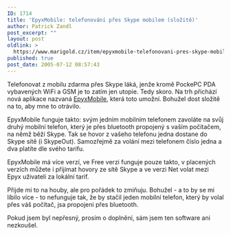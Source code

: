 ```yaml
---
ID: 1714
title: 'EpyxMobile: telefonování přes Skype mobilem (složitě)'
author: Patrick Zandl
post_excerpt: ""
layout: post
oldlink: >
  https://www.marigold.cz/item/epyxmobile-telefonovani-pres-skype-mobilem-slozite
published: true
post_date: 2005-07-12 08:57:43
---
```

<p>Telefonovat z mobilu zdarma přes Skype láká, jenže kromě PockePC PDA vybavených WiFi a GSM je to zatím jen utopie. Tedy skoro. Na trh přichází nová aplikace nazvaná <a href="http://www.epyxmobile.com">EpyxMobile</a>, která toto umožní. Bohužel dost složitě na to, aby mne to otrávilo. </p>

<p>EpyxMobile funguje takto: svým jedním mobilním telefonem zavoláte na svůj druhý mobilní telefon, který je přes bluetooth propojený s vaším počítačem, na němž běží Skype. Tak se hovor z vašeho telefonu jedna dostane do Skype sítě (i SkypeOut). Samozřejmě za volání mezi telefonem číslo jedna a dva platíte dle svého tarifu. </p>

<p>EpyxMobile má více verzí, ve Free verzi funguje pouze takto, v placených verzích můžete i přijímat hovory ze sítě Skype a ve verzi Net volat mezi Epyx uživateli za lokální tarif. </p>

<p>Přijde mi to na houby, ale pro pořádek to zmiňuju. Bohužel - a to by se mi líbilo více - to nefunguje tak, že by stačil jeden mobilní telefon, který by volal přes váš počítač, jsa propojeni přes bluetooth.</p>

<p>Pokud jsem byl nepřesný, prosím o doplnění, sám jsem ten software ani nezkoušel.
</p>
